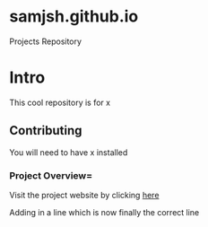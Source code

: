 # samjsh.github.io

Projects Repository

# Intro

This cool repository is for x

## Contributing

You will need to have x installed

### Project Overview=

Visit the project website by clicking [here](https://samjsh.github.io/index.html)

Adding in a line which is now finally the correct line
